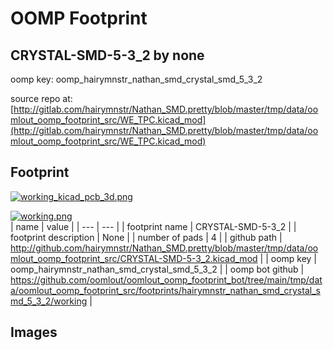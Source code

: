 # OOMP Footprint  
## CRYSTAL-SMD-5-3_2  by none  
  
oomp key: oomp_hairymnstr_nathan_smd_crystal_smd_5_3_2  
  
source repo at: [http://gitlab.com/hairymnstr/Nathan_SMD.pretty/blob/master/tmp/data/oomlout_oomp_footprint_src/WE_TPC.kicad_mod](http://gitlab.com/hairymnstr/Nathan_SMD.pretty/blob/master/tmp/data/oomlout_oomp_footprint_src/WE_TPC.kicad_mod)  
## Footprint  
  
[![working_kicad_pcb_3d.png](working_kicad_pcb_3d_600.png)](working_kicad_pcb_3d.png)  
  
[![working.png](working_600.png)](working.png)  
| name | value | 
| --- | --- | 
| footprint name | CRYSTAL-SMD-5-3_2 | 
| footprint description | None | 
| number of pads | 4 | 
| github path | http://github.com/hairymnstr/Nathan_SMD.pretty/blob/master/tmp/data/oomlout_oomp_footprint_src/CRYSTAL-SMD-5-3_2.kicad_mod | 
| oomp key | oomp_hairymnstr_nathan_smd_crystal_smd_5_3_2 | 
| oomp bot github | https://github.com/oomlout/oomlout_oomp_footprint_bot/tree/main/tmp/data/oomlout_oomp_footprint_src/footprints/hairymnstr_nathan_smd_crystal_smd_5_3_2/working | 
## Images  
